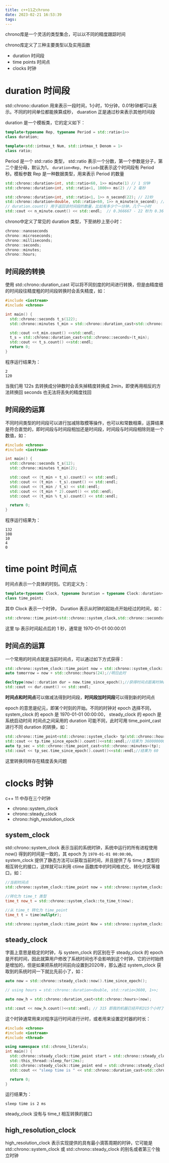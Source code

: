 ```yaml
---
title: c++11之chrono
date: 2023-02-21 16:53:39
tags:
---
```



chrono库是一个灵活的类型集合，可以以不同的精度跟踪时间
<!--- more --->

chrono库定义了三种主要类型以及实用函数
- duration 时间段
- time points 时间点
- clocks 时钟

# duration 时间段
std::chrono::duration 用来表示一段时间，1小时，10分钟，0.01秒钟都可以表示。不同的时间单位都能换算成秒， duaration 正是通过秒来表示其他时间段

duration 是一个模板类，它的定义如下：
```c++
template<typename Rep, typename Period = std::ratio<1>>
class duration;

template<std::intmax_t Num, std::intmax_t Denom = 1>
class ratio;
```
Period 是一个 std::ratio 类型， std::ratio 表示一个分数，第一个参数是分子，第二个是分母，默认为1， `duration<Rep, Period>`就表示这个时间段有 Period 秒。模板参数 Rep 是一种数据类型，用来表示 Period 的数量

```c++
std::chrono::duration<int, std::ratio<60, 1>> minute(1) // 1 分钟
std::chrono::duration<int, std::ratio<1, 1000>> ms(2) // 2 毫秒

std::chrono::duration<int, std::ratio<1, 1>> n_second(22); // 22秒
std::chrono::duration<double, std::ratio<60, 1>> n_minute(n_second); // 用 22 秒初始化此时间段
// duration.count() 用于返回该时间段的数量，比如有多少个一分钟，几个一小时
std::cout << n_minute.count() << std::endl;  // 0.366667 - 22 秒为 0.367 分钟
```

chrono中定义了常见的 duration 类型，下至纳秒上至小时：
```c++
chrono::nanoseconds
chrono::microseconds;
chrono::milliseconds;
chrono::seconds;
chrono::minutes;
chrono::hours;
```

## 时间段的转换
使用 std::chrono::duration_cast 可以将不同刻度的时间进行转换，但是由精度细的时间段往精度粗的时间段转换时会丢失精度，如：
```c++
#include <iostream>
#include <chrono>

int main() {
  std::chrono::seconds t_s(122);
  std::chrono::minutes t_min = std::chrono::duration_cast<std::chrono::minutes>(t_s);

  std::cout <<t_min.count() <<std::endl;
  t_s = std::chrono::duration_cast<std::chrono::seconds>(t_min);
  std::cout << t_s.count() <<std::endl;
  return 0;
}
```
程序运行结果为：
```shell
2
120
```
当我们用 122s 去转换成分钟数时会丢失掉精度转换成 2min，即使再用相反的方法转换回 seconds 也无法将丢失的精度找回

## 时间段的运算
不同时间类型的时间段可以进行加减除取模等操作，也可以和常数相乘，运算结果是符合直觉的，即时间段与时间段相加还是时间段，时间段与时间段相除则是一个数值，如：
```c++
#include <chrono>
#include <iostream>

int main() {
  std::chrono::seconds t_s(12);
  std::chrono::minutes t_min(2);

  std::cout << (t_min + t_s).count() << std::endl;
  std::cout << (t_min - t_s).count() << std::endl;
  std::cout << (t_min / t_s) << std::endl;
  std::cout << (t_min * 2).count() << std::endl;
  std::cout << (t_min % t_s).count() << std::endl;

  return 0;
}
```
程序运行结果为：
```shell
132
108
10
4
0
```

# time point 时间点
时间点表示一个具体的时刻。它的定义为：
```c++
template<typename Clock, typename Duration = typename Clock::duration>
class time_point;
```
其中 Clock 表示一个时钟， Duration 表示从时钟的起始点开始经过的时间，如：
```c++
std::chrono::time_point<std::chrono::system_clock,std::chrono::seconds> tp(std::chrono::seconds(1));
```
这里 tp 表示时间起点后的 1 秒，通常是 1970-01-01 00:00:01

## 时间点的运算
一个常用的时间点就是当前时间点，可以通过如下方式获得：
```c++
std::chrono::system_clock::time_point now = std::chrono::system_clock::now();
auto tomorrow = now + std::chrono::hours(24);//明日此时

decltype(now)::duration dur = now.time_since_epoch();//获得时间点距离时钟起始时刻的 duration
std::cout << dur.count() << std::endl;
```
**时间点和时间点**可以做减法得到时间段，**时间段加时间段**可以得到新的时间点

epoch 的意思是纪元，即某个时刻的开始。不同的时钟对 epoch 选择不同， system_clock 的 epoch 是 1970-01-01 00:00:00， steady_clock 的 epoch 是系统启动时间
时间点之间采用的 duration 可能不同，此时可用 time_point_cast 进行不同 duration 的转换，如：
```c++
std::chrono::time_point<std::chrono::system_clock> tp(std::chrono::hours(1));
std::cout << tp.time_since_epoch().count()<<std::endl;//结果为 3600000000000
auto tp_sec = std::chrono::time_point_cast<std::chrono::minutes>(tp);
std::cout << tp_sec.time_since_epoch().count()<<std::endl;//结果为 60
```
这里转换同样存在精度丢失问题

# clocks 时钟
c++ 11 中存在三个时钟
- chrono::system_clock
- chrono::steady_clock
- chrono::high_resolution_clock


## system_clock
std::chrono::system_clock 表示当前的系统时钟，系统中运行的所有进程使用 now() 得到的时间是一致的，其 epoch 为 `1970-01-01 00:00:00`。
system_clock 提供了静态方法可以获取当前时间，并且提供了与 time_t 类型的相互转化的接口，这样就可以利用 ctime 函数库中的时间格式化、转化时区等接口，如：
```c++
//当前时间点
std::chrono::system_clock::time_point now = std::chrono::system_clock::now();

//转化为 time_t 类型
time_t now_t = std::chrono::system_clock::to_time_t(now);

//从 time_t 转化为 time_point
time_t t = time(nullptr);

std::chrono::system_clock::time_point Now = std::chrono::system_clock::from_time_t(t);
```

## steady_clock
字面上意思是稳定的时钟，与 system_clock 的区别在于 steady_clock 的 epoch 是开机时间，因此就算用户修改了系统时间也不会影响到这个时钟，它的计时始终是增加的，但是如果把系统时间前向设置到2020年，那么通过 system_clock 获取到的系统时间一下就比先前小了，如：
```c++
auto now = std::chrono::steady_clock::now().time_since_epoch();

// using hours = std::chrono::duration<double, std::ratio<3600, 1>>;

auto now_h = std::chrono::duration_cast<std::chrono::hours>(now);

std::cout << now_h.count()<<std::endl; // 315 即我的机器已经开机315个小时了
```
这个时钟通常用来对程序运行时间进行计时，或者用来设置定时器的时长：
```c++
#include <chrono>
#include <iostream>
#include <thread>

using namespace std::chrono_literals;
int main() {
  std::chrono::steady_clock::time_point start = std::chrono::steady_clock::now();
  std::this_thread::sleep_for(2ms);
  std::chrono::steady_clock::time_point end = std::chrono::steady_clock::now();
  std::cout << "sleep time is " << std::chrono::duration_cast<std::chrono::milliseconds>((end - start)).count() << " ms\n";

  return 0;
}
```
运行结果为：
```shell
sleep time is 2 ms
```
steady_clock 没有与 time_t 相互转换的接口

## high_resolution_clock
high_resolution_clock 表示实现提供的具有最小滴答周期的时钟，它可能是 std::chrono::system_clock 或 std::chrono::steady_clock 的别名或者第三个独立时钟